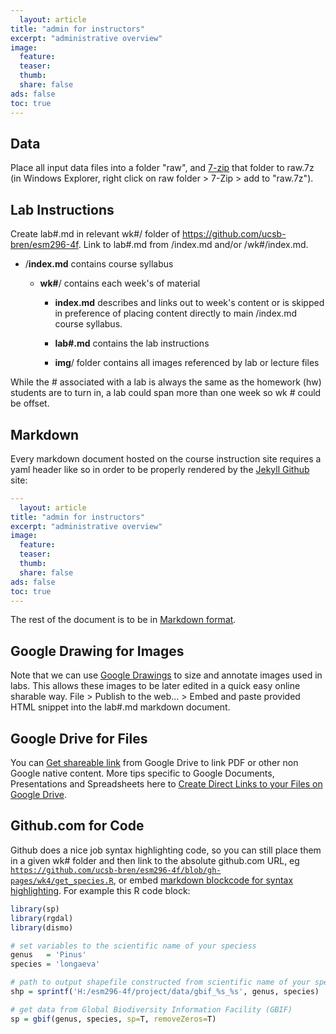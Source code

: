 ```yaml
---
  layout: article
title: "admin for instructors"
excerpt: "administrative overview"
image:
  feature:
  teaser:
  thumb:
  share: false
ads: false
toc: true
---
```


## Data

Place all input data files into a folder "raw", and [7-zip](http://www.7-zip.org/) that folder to raw.7z (in Windows Explorer, right click on raw folder > 7-Zip > add to "raw.7z").

## Lab Instructions

Create lab#.md in relevant wk#/ folder of https://github.com/ucsb-bren/esm296-4f. Link to lab#.md from /index.md and/or /wk#/index.md.

- /**index.md** contains course syllabus

    - **wk#**/ contains each week's of material
    
        - **index.md** describes and links out to week's content or is skipped in preference of placing content directly to main /index.md course syllabus.
        
        - **lab#.md** contains the lab instructions
        
        - **img**/ folder contains all images referenced by lab or lecture files
        
While the # associated with a lab is always the same as the homework (hw) students are to turn in, a lab could span more than one week so wk # could be offset.

## Markdown

Every markdown document hosted on the course instruction site requires a yaml header like so in order to be properly rendered by the [Jekyll Github](http://jekyllrb.com/docs/structure/) site:

```yaml
---
  layout: article
title: "admin for instructors"
excerpt: "administrative overview"
image:
  feature:
  teaser:
  thumb:
  share: false
ads: false
toc: true
---
```

The rest of the document is to be in [Markdown format](https://guides.github.com/features/mastering-markdown/).


## Google Drawing for Images

Note that we can use [Google Drawings](https://docs.google.com/drawings) to size and annotate images used in labs. This  allows these images to be later edited in a quick easy online sharable way. File > Publish to the web... > Embed and paste provided HTML snippet into the lab#.md markdown document.

## Google Drive for Files

You can [Get shareable link](http://googledrive.blogspot.com/2014/09/sharingupdates.html) from Google Drive to link PDF or other non Google native content. More tips specific to Google Documents, Presentations and Spreadsheets here to [Create Direct Links to your Files on Google Drive](http://www.labnol.org/internet/direct-links-for-google-drive/28356/).

## Github.com for Code

Github does a nice job syntax highlighting code, so you can still place them in a given wk# folder and then link to the absolute github.com URL, eg [`https://github.com/ucsb-bren/esm296-4f/blob/gh-pages/wk4/get_species.R`](https://github.com/ucsb-bren/esm296-4f/blob/gh-pages/wk4/get_species.R), or embed [markdown blockcode for syntax highlighting](https://help.github.com/articles/github-flavored-markdown/#syntax-highlighting). For example this R code block:

```r
library(sp)
library(rgdal)
library(dismo)

# set variables to the scientific name of your speciess
genus   = 'Pinus'
species = 'longaeva'

# path to output shapefile constructed from scientific name of your speciess
shp = sprintf('H:/esm296-4f/project/data/gbif_%s_%s', genus, species)

# get data from Global Biodiversity Information Facility (GBIF)
sp = gbif(genus, species, sp=T, removeZeros=T)
```
